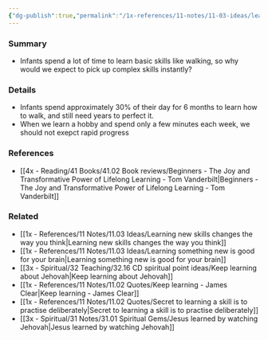 ```yaml
---
{"dg-publish":true,"permalink":"/1x-references/11-notes/11-03-ideas/learning-skills-takes-time/","title":"Learning skills takes time","noteIcon":""}
---
```



### Summary
- Infants spend a lot of time to learn basic skills like walking, so why would we expect to pick up complex skills instantly?

### Details
- Infants spend approximately 30% of their day for 6 months to learn how to walk, and still need years to perfect it.
- When we learn a hobby and spend only a few minutes each week, we should not exepct rapid progress

### References
- [[4x - Reading/41 Books/41.02 Book reviews/Beginners - The Joy and Transformative Power of Lifelong Learning - Tom Vanderbilt\|Beginners - The Joy and Transformative Power of Lifelong Learning - Tom Vanderbilt]]

### Related
- [[1x - References/11 Notes/11.03 Ideas/Learning new skills changes the way you think\|Learning new skills changes the way you think]]
- [[1x - References/11 Notes/11.03 Ideas/Learning something new is good for your brain\|Learning something new is good for your brain]]
- [[3x - Spiritual/32 Teaching/32.16 CD spiritual point ideas/Keep learning about Jehovah\|Keep learning about Jehovah]]
- [[1x - References/11 Notes/11.02 Quotes/Keep learning - James Clear\|Keep learning - James Clear]]
- [[1x - References/11 Notes/11.02 Quotes/Secret to learning a skill is to practise deliberately\|Secret to learning a skill is to practise deliberately]]
- [[3x - Spiritual/31 Notes/31.01 Spiritual Gems/Jesus learned by watching Jehovah\|Jesus learned by watching Jehovah]]